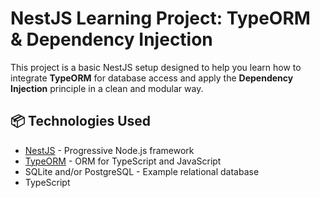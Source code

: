 # NestJS Learning Project: TypeORM & Dependency Injection

This project is a basic NestJS setup designed to help you learn how to integrate **TypeORM** for database access and apply the **Dependency Injection** principle in a clean and modular way.

## 📦 Technologies Used

- [NestJS](https://nestjs.com/) - Progressive Node.js framework
- [TypeORM](https://typeorm.io/) - ORM for TypeScript and JavaScript
- SQLite and/or PostgreSQL - Example relational database
- TypeScript
